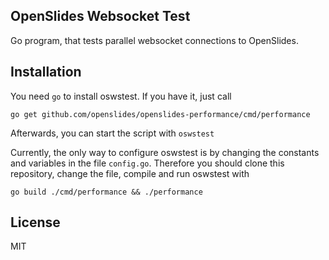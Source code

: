 ## OpenSlides Websocket Test

Go program, that tests parallel websocket connections to OpenSlides.

## Installation

You need ```go``` to install oswstest. If you have it, just call
```
go get github.com/openslides/openslides-performance/cmd/performance
```

Afterwards, you can start the script with ```oswstest```

Currently, the only way to configure oswstest is by changing the
constants and variables in the file ```config.go```. Therefore
you should clone this repository, change the file, compile and
run oswstest with

```
go build ./cmd/performance && ./performance
```

## License

MIT
